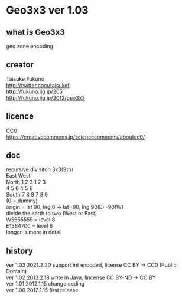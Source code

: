 Geo3x3 ver 1.03
======

## what is Geo3x3
geo zone encoding

## creator
Taisuke Fukuno  
http://twitter.com/taisukef  
http://fukuno.jig.jp/205  
http://fukuno.jig.jp/2012/geo3x3  

## licence
CC0  
https://creativecommons.jp/sciencecommons/aboutcc0/  

## doc
recursive divisiton 3x3(9th)  
			East  West  
	North 1 2 3 1 2 3  
			4 5 6 4 5 6  
	South 7 8 9 7 8 9  
	(0 = dummy)  
	origin = lat 90, lng 0 -> lat -90, lng 90(E) -90(W)  
divide the earth to two (West or East)  
	W5555555 = level 8  
	E1384700 = level 6  
	longer is more in detail  

## history
ver 1.03 2021.2.20 support int encoded, license CC BY -> CC0 (Public Domain)  
ver 1.02 2013.2.18 write in Java, lincense CC BY-ND -> CC BY  
ver 1.01 2012.1.15 change coding  
ver 1.00 2012.1.15 first release  
